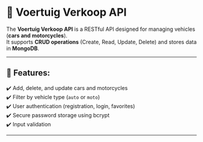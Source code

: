 # 🚗 Voertuig Verkoop API

The **Voertuig Verkoop API** is a RESTful API designed for managing vehicles (**cars and motorcycles**).  
It supports **CRUD operations** (Create, Read, Update, Delete) and stores data in **MongoDB**.

---

## 🚀 Features:
✔️ Add, delete, and update cars and motorcycles  
✔️ Filter by vehicle type (`auto` or `moto`)  
✔️ User authentication (registration, login, favorites)  
✔️ Secure password storage using bcrypt  
✔️ Input validation  

---
